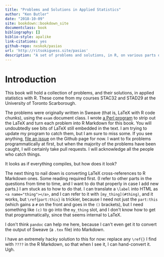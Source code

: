 ```yaml
---
title: "Problems and Solutions in Applied Statistics"
author: "Ken Butler"
date: "2018-10-09"
site: bookdown::bookdown_site
documentclass: book
bibliography: []
biblio-style: apalike
link-citations: yes
github-repo: nxskok/pasias
url: 'http://ritsokiguess.site/pasias'
description: "A set of problems and solutions, in R, on various parts of applied statistics"
---
```


# Introduction


This book will hold a collection of problems, and their solutions, in applied statistics with R. These come from my courses STAC32 and STAD29 at the University of Toronto Scarborough.

The problems were originally written in Sweave (that is, LaTeX with R code chunks), using the `exam` document class. I wrote [a Perl program](https://raw.githubusercontent.com/nxskok/pasias/master/convert.pl) to strip out the LaTeX and turn each problem into R Markdown for this book. You will undoubtedly see bits of LaTeX still embedded in the text. I am trying to update my program to catch them, but I am sure to miss some. If you see anything, [file an issue](https://github.com/nxskok/pasias/issues) on the Github page for now. I want to fix problems programmatically at first, but when the majority of the problems have been caught, I will certainly take pull requests. I will acknowledge all the people who catch things.

It looks as if everything compiles, but how does it look?

The next thing to nail down is converting LaTeX cross-references to R Markdown ones. Some reading required first. (I refer to other parts in the questions from time to time, and I want to do that properly in case I add new parts.) I am stuck as to how to do that. I can translate a `\label` into HTML as `<a name="thing"></a>`, and I can refer to it with `[my_thing](#thing)`, and it works, but `\ref{part:this}` is trickier, because I need not just the `part:this` (which gains a `#` on the front and goes in the `()` brackets), but  I need something like `(c)` to go into the `my_thing` slot, and I don't know how to get that programmatically, since that seems internal to LaTeX.

I don't think `pandoc` can help me here, because I can't even get it to convert the output of Sweave (a `.tex` file) into Markdown.

I have an extremely hacky solution to this for now: replace any `\ref{}` I find with `????` in the R Markdown, so that when I see it, I can hand-convert it. Ugh.

